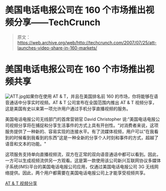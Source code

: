 # 美国电话电报公司在 160 个市场推出视频分享——TechCrunch

> 原文：<https://web.archive.org/web/http://techcrunch.com/2007/07/25/att-launches-video-share-in-160-markets/>

# 美国电话电报公司在 160 个市场推出视频共享

![ATT.jpg](img/433e0f2bfce2ad29fc13d6511b90c300.png)如果你在使用 AT & T，并且在美国排名前 160 的市场，你将能够在语音通话中分享实时视频。AT & T 公司宣布在全国范围内推出 AT & T 视频分享，这是美国有史以来第一项允许用户通过手机分享直播视频的服务。

美国电话电报公司无线部门的首席营销官 David Christopher 说:“美国电话电报公司视频分享将在捕捉和分享生活事件的方式上具有开创性。“对消费者来说，这项服务提供了一种新的、容易实现的连接水平。有了流媒体视频，用户可以“在我看到的时候看到我看到的东西”这是一种全新的分享个人时刻和事件的方式，超越了语音和文本的功能。"

这项服务支持单向直播视频流，双方在正常的双向语音通话中都可以看到。因此，一方可以生成视频流供另一方观看。这是第一款使用该公司新兴互联网协议多媒体子系统(IMS)平台的美国电话电报公司应用，仅通过美国电话电报公司 3G 无线网络提供。因此，两个用户都需要在美国电话电报公司上才能享受视频共享。

[AT & T 视频分享](https://web.archive.org/web/20210228225106/http://www.attvideoshare.com/)